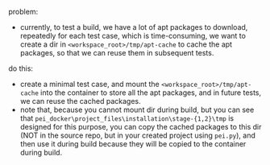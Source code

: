 problem:
- currently, to test a build, we have a lot of apt packages to download, repeatedly for each test case, which is time-consuming, we want to create a dir in `<workspace_root>/tmp/apt-cache` to cache the apt packages, so that we can reuse them in subsequent tests.

do this:
- create a minimal test case, and mount the `<workspace_root>/tmp/apt-cache` into the container to store all the apt packages, and in future tests, we can reuse the cached packages.
- note that, because you cannot mount dir during build, but you can see that `pei_docker\project_files\installation\stage-{1,2}\tmp` is designed for this purpose, you can copy the cached packages to this dir (NOT in the source repo, but in your created project using `pei.py`), and then use it during build because they will be copied to the container during build.